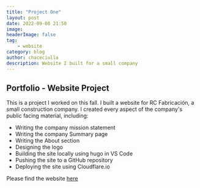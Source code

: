 ```yaml
---
title: "Project One"
layout: post
date: 2022-09-08 21:50
image:
headerImage: false
tag:
    - website
category: blog
author: chaceciulla
description: Website I built for a small company
---
```


## Portfolio - Website Project

This is a project I worked on this fall. I built a website for RC Fabricación, a small construction company. I created every aspect of the company's public facing material, including:

-   Writing the company mission statement
-   Writing the company Summary page
-   Writing the About section
-   Designing the logo
-   Building the site locally using hugo in VS Code
-   Pushing the site to a GitHub repository
-   Deploying the site using Cloudflare.io

Please find the website [here](https://rcbaja.pages.dev/)
